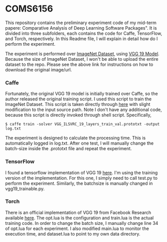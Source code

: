 # COMS6156
This repository contains the preliminary experiment code of my mid-term papere: Comparative Analysis of Deep Learning Software Packages". It is divided into three subfolders, each contains the code for Caffe, TensorFlow, and Torch, respectively. In this Readme file, I will explain in detail how do I perform the experiment.

The experiment is performed over [ImageNet Dataset](http://image-net.org/download), using [VGG 19 Model](http://www.robots.ox.ac.uk/~vgg/research/very_deep/). Because the size of ImageNet Dataset, I won't be able to upload the entire dataset to the repo. Please see the above link for instructions on how to download the original image/url. 

### Caffe

Fortunately, the original VGG 19 model is initially trained over Caffe, so the author released the original training script. I used this script to train the ImageNet Dataset. This script is taken directly through [here](https://gist.github.com/graphific/16e3b1e3b13e555cb67a) with slight modification to the input source path. Note I don't have any additional code, because this script is directly invoked through shell script. Specifically,

``` 
$ caffe train -solver VGG_ILSVRC_19_layers_train_val.prototxt -output log.txt
```
The experiment is designed to calculate the processing time. This is automatically logged in log.txt. After one test, I will manually change the batch-size inside the .prototxt file and repeat the experiment.

### TensorFlow

I found a tensorflow implementation of VGG 19 [here](https://github.com/machrisaa/tensorflow-vgg). I'm using the training version of the implementation. For this one, I simply need to call test.py to perform the experiment. Similarly, the batchsize is manually changed in vgg19_trainable.py.

### Torch

There is an official implementation of VGG 19 from Facebook Research available [here](https://github.com/xhzhao/imagenet-CPU.torch). The opt.lua is the configuration and train.lua is the actual training code. In order to change the batch size, I manually change line 34 of opt.lua for each experiment. I also modified main.lua to monitor the execution time, and dataset.lua to point to my own data directory.


